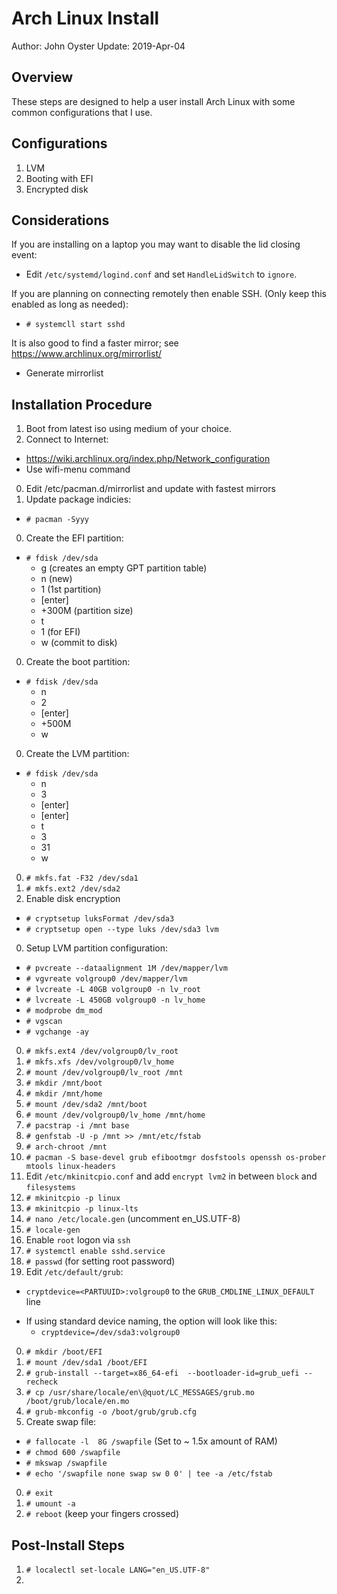 # Arch Linux Install
Author: John Oyster
Update: 2019-Apr-04

## Overview
These steps are designed to help a user install Arch Linux with
some common configurations that I use.

## Configurations
1. LVM
0. Booting with EFI
0. Encrypted disk

## Considerations
If you are installing on a laptop you may want to disable the lid closing
event:
* Edit `/etc/systemd/logind.conf` and set `HandleLidSwitch` to `ignore`.

If you are planning on connecting remotely then enable SSH. (Only keep
this enabled as long as needed):
* `# systemcll start sshd`

It is also good to find a faster mirror; see https://www.archlinux.org/mirrorlist/
* Generate mirrorlist

## Installation Procedure
1. Boot from latest iso using medium of your choice.
0. Connect to Internet:
  * https://wiki.archlinux.org/index.php/Network_configuration
  * Use wifi-menu command
0. Edit /etc/pacman.d/mirrorlist and update with fastest mirrors
0. Update package indicies:
  * `# pacman -Syyy`
0. Create the EFI partition:
  * `# fdisk /dev/sda`
    * g (creates an empty GPT partition table)
    * n (new)
    * 1 (1st partition)
    * [enter]
    * +300M (partition size)
    * t
    * 1 (for EFI)
    * w (commit to disk)
0. Create the boot partition:
  * `# fdisk /dev/sda`
    * n
    * 2
    * [enter]
    * +500M
    * w
0. Create the LVM partition:
  * `# fdisk /dev/sda`
    * n
    * 3
    * [enter]
    * [enter]
    * t
    * 3
    * 31
    * w
0. `# mkfs.fat -F32 /dev/sda1`
0. `# mkfs.ext2 /dev/sda2`
0. Enable disk encryption
  * `# cryptsetup luksFormat /dev/sda3`
  * `# cryptsetup open --type luks /dev/sda3 lvm`
0. Setup LVM partition configuration:
  * `# pvcreate --dataalignment 1M /dev/mapper/lvm`
  * `# vgvreate volgroup0 /dev/mapper/lvm`
  * `# lvcreate -L 40GB volgroup0 -n lv_root`
  * `# lvcreate -L 450GB volgroup0 -n lv_home`
  * `# modprobe dm_mod`
  * `# vgscan`
  * `# vgchange -ay`
0. `# mkfs.ext4 /dev/volgroup0/lv_root`
0. `# mkfs.xfs /dev/volgroup0/lv_home`
0. `# mount /dev/volgroup0/lv_root /mnt`
0. `# mkdir /mnt/boot`
0. `# mkdir /mnt/home`
0. `# mount /dev/sda2 /mnt/boot`
0. `# mount /dev/volgroup0/lv_home /mnt/home`
0. `# pacstrap -i /mnt base`
0. `# genfstab -U -p /mnt >> /mnt/etc/fstab`
0. `# arch-chroot /mnt`
0. `# pacman -S base-devel grub efibootmgr dosfstools openssh os-prober mtools linux-headers`
0. Edit `/etc/mkinitcpio.conf` and add `encrypt lvm2` in between `block` and `filesystems`
0. `# mkinitcpio -p linux`
0. `# mkinitcpio -p linux-lts`
0. `# nano /etc/locale.gen` (uncomment en_US.UTF-8)
0. `# locale-gen`
0. Enable `root` logon via `ssh`
0. `# systemctl enable sshd.service`
0. `# passwd` (for setting root password)
0. Edit `/etc/default/grub`:
  + `cryptdevice=<PARTUUID>:volgroup0` to the `GRUB_CMDLINE_LINUX_DEFAULT` line
  * If using standard device naming, the option will look like this:
    * `cryptdevice=/dev/sda3:volgroup0`
0. `# mkdir /boot/EFI`
0. `# mount /dev/sda1 /boot/EFI`
0. `# grub-install --target=x86_64-efi  --bootloader-id=grub_uefi --recheck`
0. `# cp /usr/share/locale/en\@quot/LC_MESSAGES/grub.mo /boot/grub/locale/en.mo`
0. `# grub-mkconfig -o /boot/grub/grub.cfg`
0. Create swap file:
  * `# fallocate -l  8G /swapfile` (Set to ~ 1.5x amount of RAM)
  * `# chmod 600 /swapfile`
  * `# mkswap /swapfile`
  * `# echo '/swapfile none swap sw 0 0' | tee -a /etc/fstab`
0. `# exit`
0. `# umount -a`
0. `# reboot` (keep your fingers crossed)

## Post-Install Steps
1. `# localectl set-locale LANG="en_US.UTF-8"`
0. 
